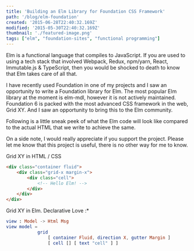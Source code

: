 ```yaml
---
title: 'Building an Elm Library for Foundation CSS Framework'
path: '/blog/elm-foundation'
created: '2015-06-28T22:40:32.169Z'
modified: '2015-05-30T22:40:32.169Z'
thumbnail: './featured-image.png'
tags: ["elm", "foundation-sites", "functional programming"]
---
```


Elm is a functional language that compiles to JavaScript. If you are used to using a tech stack that involved Webpack, 
Redux, npm/yarn, React, Immutable.js & TypeScript, then you would be shocked to death to know that Elm takes care of all
that.

I have recently used Foundation in one of my projects and I saw an opportunity to write a Foundation library for Elm. The most 
popular Elm library at the moment is elm-mdl, however it is not actively maintained. Foundation 6 is packed with the most
advanced CSS framework in the web, Grid XY. And I saw an opportunity to bring this to the Elm community.

Following is a little sneak peek of what the Elm code will look like compared to the actual HTML that we write to
achieve the same.  

On a side note, I would really appreciate if you support the project. Please let me know that this project is
useful, there is no other way for me to know. 

Grid XY in HTML / CSS

```html
<div class="container fluid">
    <div class="grid-x margin-x">
        <div class="cell">
            <!-- Hello Elm! -->
        </div>
    </div>
</div>
```

Grid XY in Elm. Declarative Love :*

```elm
view : Model -> Html Msg
view model =
            grid
                [ container Fluid, direction X, gutter Margin ]
                [ cell [] [ text "cell" ] ]
```
